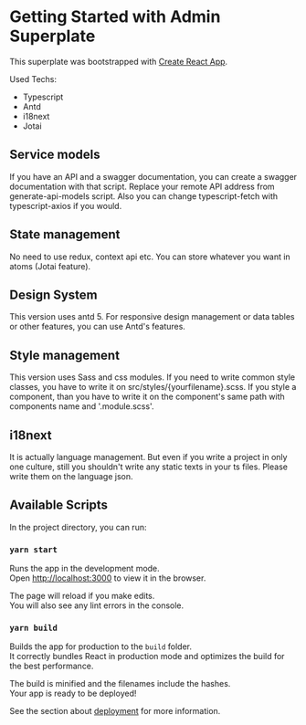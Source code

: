 # Getting Started with Admin Superplate

This superplate was bootstrapped with [Create React App](https://github.com/facebook/create-react-app).

Used Techs: 
 - Typescript
 - Antd
 - i18next
 - Jotai

## Service models

If you have an API and a swagger documentation, you can create a swagger documentation with that script. Replace your remote API address from generate-api-models script. Also you can change typescript-fetch with typescript-axios if you would.

## State management

No need to use redux, context api etc. You can store whatever you want in atoms (Jotai feature).

## Design System

This version uses antd 5. For responsive design management or data tables or other features, you can use Antd's features.

## Style management

This version uses Sass and css modules. If you need to write common style classes, you have to write it on src/styles/{yourfilename}.scss. If you style a component, than you have to write it on the component's same path with components name and '.module.scss'.

## i18next

It is actually language management. But even if you write a project in only one culture, still you shouldn't write any static texts in your ts files. Please write them on the language json.

## Available Scripts

In the project directory, you can run:

### `yarn start`

Runs the app in the development mode.\
Open [http://localhost:3000](http://localhost:3000) to view it in the browser.

The page will reload if you make edits.\
You will also see any lint errors in the console.

### `yarn build`

Builds the app for production to the `build` folder.\
It correctly bundles React in production mode and optimizes the build for the best performance.

The build is minified and the filenames include the hashes.\
Your app is ready to be deployed!

See the section about [deployment](https://facebook.github.io/create-react-app/docs/deployment) for more information.